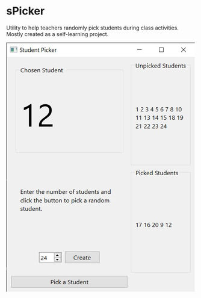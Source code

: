 # sPicker
Utility to help teachers randomly pick students during class activities. Mostly created as a self-learning project.

![ScreenShot](screenshot.jpg)